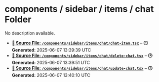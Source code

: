 # components / sidebar / items / chat Folder

No description available.

- **[**📄 Source File:** `/components/sidebar/items/chat/chat-item.tsx`](chat-item.tsx.md)** – **🕒 Generated:** 2025-06-07 13:39:39 UTC
- **[**📄 Source File:** `/components/sidebar/items/chat/delete-chat.tsx`](delete-chat.tsx.md)** – **🕒 Generated:** 2025-06-07 13:39:51 UTC
- **[**📄 Source File:** `/components/sidebar/items/chat/update-chat.tsx`](update-chat.tsx.md)** – **🕒 Generated:** 2025-06-07 13:40:10 UTC